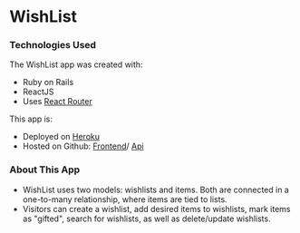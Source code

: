 WishList
======

### Technologies Used

The WishList app was created with:

- Ruby on Rails
- ReactJS
- Uses [React Router](https://reacttraining.com/react-router/)

This app is:

- Deployed on [Heroku](https://the-wish-list-app.herokuapp.com/)
- Hosted on Github:
[Frontend](https://github.com/ekahialoha/wishlist-frontend)/
[Api](https://github.com/ekahialoha/wishlist-api)


### About This App

- WishList uses two models: wishlists and items. Both are connected in a one-to-many relationship, where items are tied to lists.
- Visitors can create a wishlist, add desired items to wishlists, mark items as "gifted", search for wishlists, as well as delete/update wishlists.
